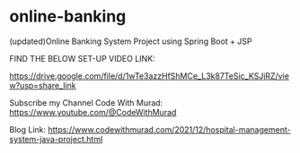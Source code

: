 # online-banking
(updated)Online Banking System Project using Spring Boot + JSP

FIND THE BELOW SET-UP VIDEO LINK:

https://drive.google.com/file/d/1wTe3azzHfShMCe_L3k87TeSic_KSJjRZ/view?usp=share_link

Subscribe my Channel Code With Murad: https://www.youtube.com/@CodeWithMurad

Blog Link: https://www.codewithmurad.com/2021/12/hospital-management-system-java-project.html
